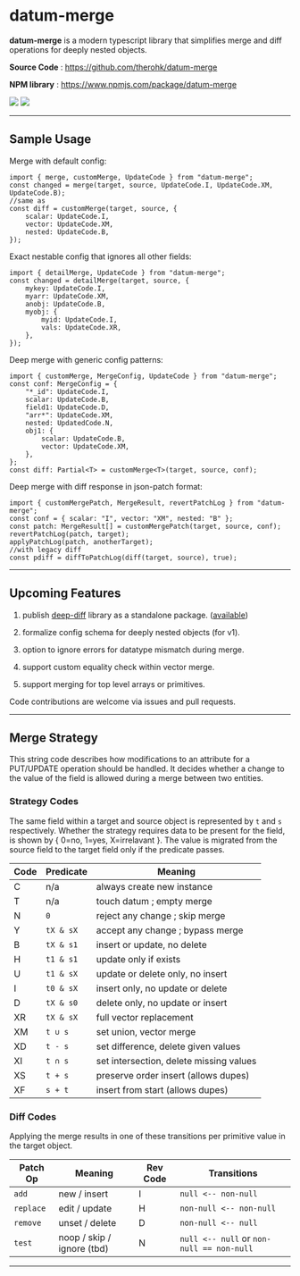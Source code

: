 # datum-merge

**datum-merge** is a modern typescript library that simplifies merge and diff operations for deeply nested objects.

**Source Code** : https://github.com/therohk/datum-merge

**NPM library** : https://www.npmjs.com/package/datum-merge

![](https://github.com/therohk/datum-merge/actions/workflows/build.yml/badge.svg) ![](https://img.shields.io/github/v/release/therohk/datum-merge)

---

## Sample Usage

Merge with default config:
```
import { merge, customMerge, UpdateCode } from "datum-merge";
const changed = merge(target, source, UpdateCode.I, UpdateCode.XM, UpdateCode.B);
//same as
const diff = customMerge(target, source, {
    scalar: UpdateCode.I,
    vector: UpdateCode.XM,
    nested: UpdateCode.B,
});
```

Exact nestable config that ignores all other fields:
```
import { detailMerge, UpdateCode } from "datum-merge";
const changed = detailMerge(target, source, {
    mykey: UpdateCode.I,
    myarr: UpdateCode.XM,
    anobj: UpdateCode.B,
    myobj: {
        myid: UpdateCode.I,
        vals: UpdateCode.XR,
    },
});
```

Deep merge with generic config patterns:
```
import { customMerge, MergeConfig, UpdateCode } from "datum-merge";
const conf: MergeConfig = {
    "*_id": UpdateCode.I,
    scalar: UpdateCode.B,
    field1: UpdateCode.D,
    "arr*": UpdateCode.XM,
    nested: UpdatedCode.N,
    obj1: {
        scalar: UpdateCode.B,
        vector: UpdateCode.XM,
    },
};
const diff: Partial<T> = customMerge<T>(target, source, conf);
```

Deep merge with diff response in json-patch format:
```
import { customMergePatch, MergeResult, revertPatchLog } from "datum-merge";
const conf = { scalar: "I", vector: "XM", nested: "B" };
const patch: MergeResult[] = customMergePatch(target, source, conf);
revertPatchLog(patch, target);
applyPatchLog(patch, anotherTarget);
//with legacy diff
const pdiff = diffToPatchLog(diff(target, source), true);
```
---

## Upcoming Features

1. publish [deep-diff](https://github.com/flitbit/diff) library as a standalone package. ([available](/src/diff-lib/README.md))

2. formalize config schema for deeply nested objects (for v1).

3. option to ignore errors for datatype mismatch during merge.

4. support custom equality check within vector merge.

5. support merging for top level arrays or primitives.

Code contributions are welcome via issues and pull requests.

---

## Merge Strategy

This string code describes how modifications to an attribute for a PUT/UPDATE operation should be handled.
It decides whether a change to the value of the field is allowed during a merge between two entities.

### Strategy Codes

The same field within a target and source object is represented by `t` and `s` respectively.
Whether the strategy requires data to be present for the field, is shown by { 0=no, 1=yes, X=irrelavant }. 
The value is migrated from the source field to the target field only if the predicate passes.

| Code | Predicate | Meaning |
|----|----|----|
| C | n/a | always create new instance |
| T | n/a | touch datum ; empty merge |
| N | `0` | reject any change ; skip merge |
| Y | `tX & sX` | accept any change ; bypass merge |
| B | `tX & s1` | insert or update, no delete |
| H | `t1 & s1` | update only if exists |
| U | `t1 & sX` | update or delete only, no insert |
| I | `t0 & sX` | insert only, no update or delete |
| D | `tX & s0` | delete only, no update or insert |
| XR | `tX & sX` | full vector replacement |
| XM | `t ∪ s`   | set union, vector merge |
| XD | `t - s`   | set difference, delete given values |
| XI | `t ∩ s`   | set intersection, delete missing values |
| XS | `t + s` | preserve order insert (allows dupes) |
| XF | `s + t` | insert from start (allows dupes) |

### Diff Codes

Applying the merge results in one of these transitions per primitive value in the target object.

| Patch Op | Meaning | Rev Code | Transitions |
|----|----|----|----|
| `add`     | new / insert   | I | `null <-- non-null` |
| `replace` | edit / update  | H | `non-null <-- non-null` |
| `remove`  | unset / delete | D | `non-null <-- null` |
| `test`    | noop / skip / ignore (tbd) | N | `null <-- null` or `non-null == non-null` |

---
